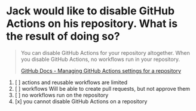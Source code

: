 # Jack would like to disable GitHub Actions on his repository. What is the result of doing so?

> You can disable GitHub Actions for your repository altogether. When you disable GitHub Actions, no workflows run in your repository.
> 
> [GitHub Docs - Managing GitHub Actions settings for a repository](https://docs.github.com/en/repositories/managing-your-repositorys-settings-and-features/enabling-features-for-your-repository/managing-github-actions-settings-for-a-repository)

1. [ ] actions and reusable workflows are limited
1. [ ] workflows Will be able to create pull requests, but not approve them
1. [ ] no workflows run on the repository
1. [x] you cannot disable GitHub Actions on a repository